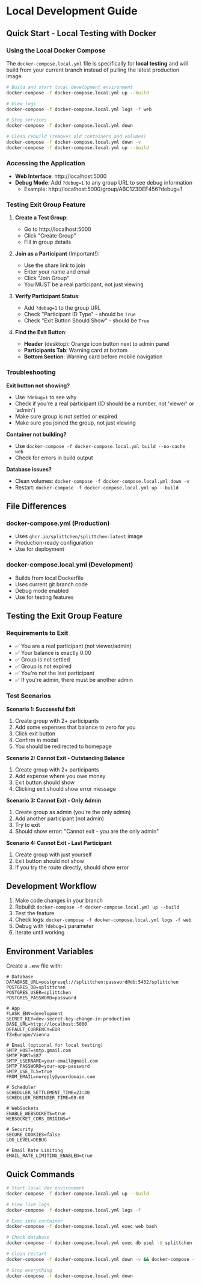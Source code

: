 # Local Development Guide

## Quick Start - Local Testing with Docker

### Using the Local Docker Compose

The `docker-compose.local.yml` file is specifically for **local testing** and will build from your current branch instead of pulling the latest production image.

```bash
# Build and start local development environment
docker-compose -f docker-compose.local.yml up --build

# View logs
docker-compose -f docker-compose.local.yml logs -f web

# Stop services
docker-compose -f docker-compose.local.yml down

# Clean rebuild (removes old containers and volumes)
docker-compose -f docker-compose.local.yml down -v
docker-compose -f docker-compose.local.yml up --build
```

### Accessing the Application

- **Web Interface**: http://localhost:5000
- **Debug Mode**: Add `?debug=1` to any group URL to see debug information
  - Example: http://localhost:5000/group/ABC123DEF456?debug=1

### Testing Exit Group Feature

1. **Create a Test Group**:
   - Go to http://localhost:5000
   - Click "Create Group"
   - Fill in group details

2. **Join as a Participant** (Important!):
   - Use the share link to join
   - Enter your name and email
   - Click "Join Group"
   - You MUST be a real participant, not just viewing

3. **Verify Participant Status**:
   - Add `?debug=1` to the group URL
   - Check "Participant ID Type" - should be `True`
   - Check "Exit Button Should Show" - should be `True`

4. **Find the Exit Button**:
   - **Header** (desktop): Orange icon button next to admin panel
   - **Participants Tab**: Warning card at bottom
   - **Bottom Section**: Warning card before mobile navigation

### Troubleshooting

**Exit button not showing?**
- Use `?debug=1` to see why
- Check if you're a real participant (ID should be a number, not 'viewer' or 'admin')
- Make sure group is not settled or expired
- Make sure you joined the group, not just viewing

**Container not building?**
- Use `docker-compose -f docker-compose.local.yml build --no-cache web`
- Check for errors in build output

**Database issues?**
- Clean volumes: `docker-compose -f docker-compose.local.yml down -v`
- Restart: `docker-compose -f docker-compose.local.yml up --build`

## File Differences

### docker-compose.yml (Production)
- Uses `ghcr.io/splittchen/splittchen:latest` image
- Production-ready configuration
- Use for deployment

### docker-compose.local.yml (Development)
- Builds from local Dockerfile
- Uses current git branch code
- Debug mode enabled
- Use for testing features

## Testing the Exit Group Feature

### Requirements to Exit
- ✅ You are a real participant (not viewer/admin)
- ✅ Your balance is exactly 0.00
- ✅ Group is not settled
- ✅ Group is not expired
- ✅ You're not the last participant
- ✅ If you're admin, there must be another admin

### Test Scenarios

**Scenario 1: Successful Exit**
1. Create group with 2+ participants
2. Add some expenses that balance to zero for you
3. Click exit button
4. Confirm in modal
5. You should be redirected to homepage

**Scenario 2: Cannot Exit - Outstanding Balance**
1. Create group with 2+ participants
2. Add expense where you owe money
3. Exit button should show
4. Clicking exit should show error message

**Scenario 3: Cannot Exit - Only Admin**
1. Create group as admin (you're the only admin)
2. Add another participant (not admin)
3. Try to exit
4. Should show error: "Cannot exit - you are the only admin"

**Scenario 4: Cannot Exit - Last Participant**
1. Create group with just yourself
2. Exit button should not show
3. If you try the route directly, should show error

## Development Workflow

1. Make code changes in your branch
2. Rebuild: `docker-compose -f docker-compose.local.yml up --build`
3. Test the feature
4. Check logs: `docker-compose -f docker-compose.local.yml logs -f web`
5. Debug with `?debug=1` parameter
6. Iterate until working

## Environment Variables

Create a `.env` file with:

```env
# Database
DATABASE_URL=postgresql://splittchen:password@db:5432/splittchen
POSTGRES_DB=splittchen
POSTGRES_USER=splittchen
POSTGRES_PASSWORD=password

# App
FLASK_ENV=development
SECRET_KEY=dev-secret-key-change-in-production
BASE_URL=http://localhost:5000
DEFAULT_CURRENCY=EUR
TZ=Europe/Vienna

# Email (optional for local testing)
SMTP_HOST=smtp.gmail.com
SMTP_PORT=587
SMTP_USERNAME=your-email@gmail.com
SMTP_PASSWORD=your-app-password
SMTP_USE_TLS=true
FROM_EMAIL=noreply@yourdomain.com

# Scheduler
SCHEDULER_SETTLEMENT_TIME=23:30
SCHEDULER_REMINDER_TIME=09:00

# WebSockets
ENABLE_WEBSOCKETS=true
WEBSOCKET_CORS_ORIGINS=*

# Security
SECURE_COOKIES=false
LOG_LEVEL=DEBUG

# Email Rate Limiting
EMAIL_RATE_LIMITING_ENABLED=true
```

## Quick Commands

```bash
# Start local dev environment
docker-compose -f docker-compose.local.yml up --build

# View live logs
docker-compose -f docker-compose.local.yml logs -f

# Exec into container
docker-compose -f docker-compose.local.yml exec web bash

# Check database
docker-compose -f docker-compose.local.yml exec db psql -U splittchen -d splittchen

# Clean restart
docker-compose -f docker-compose.local.yml down -v && docker-compose -f docker-compose.local.yml up --build

# Stop everything
docker-compose -f docker-compose.local.yml down
```
